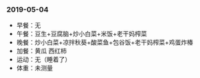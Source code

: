 ### 2019-05-04

* 早餐：无
* 午餐：豆生+豆腐脑+炒小白菜+米饭+老干妈榨菜
* 晚餐：炒小白菜+凉拌秋葵+酸菜鱼+包谷饭+老干妈榨菜+鸡蛋炸椿
* 加餐：黄瓜 西红柿
* 运动：无（睡着了）
* 体重：未测量